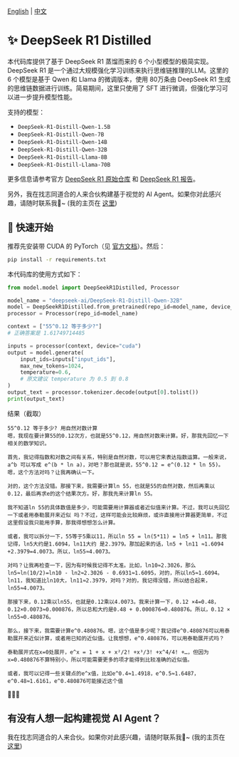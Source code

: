 [English](README.md) | [中文](README_CN.md)

# ✨ DeepSeek R1 Distilled

本代码库提供了基于 DeepSeek R1 蒸馏而来的 6 个小型模型的极简实现。DeepSeek R1 是一个通过大规模强化学习训练来执行思维链推理的LLM。这里的 6 个模型是基于 Qwen 和 Llama 的微调版本，使用 80万条由 DeepSeek R1 生成的思维链数据进行训练。简易期间，这里只使用了 SFT 进行微调，但强化学习可以进一步提升模型性能。

支持的模型：
- `DeepSeek-R1-Distill-Qwen-1.5B`
- `DeepSeek-R1-Distill-Qwen-7B`
- `DeepSeek-R1-Distill-Qwen-14B`
- `DeepSeek-R1-Distill-Qwen-32B`
- `DeepSeek-R1-Distill-Llama-8B`
- `DeepSeek-R1-Distill-Llama-70B`

更多信息请参考官方 [DeepSeek R1 原始仓库](https://github.com/deepseek-ai/DeepSeek-R1) 和 [DeepSeek R1 报告](https://github.com/deepseek-ai/DeepSeek-R1/blob/main/DeepSeek_R1.pdf)。


另外，我在找志同道合的人来合伙构建基于视觉的 AI Agent。如果你对此感兴趣，请随时联系我🤗~ (我的主页在 [这里](https://github.com/Emericen))

## 🦋 快速开始

推荐先安装带 CUDA 的 PyTorch（见 [官方文档](https://pytorch.org/get-started/locally/)）。然后：

```bash
pip install -r requirements.txt
```

本代码库的使用方式如下：
```python
from model.model import DeepSeekR1Distilled, Processor

model_name = "deepseek-ai/DeepSeek-R1-Distill-Qwen-32B"
model = DeepSeekR1Distilled.from_pretrained(repo_id=model_name, device_map="auto")
processor = Processor(repo_id=model_name)

context = ["55^0.12 等于多少?"]
# 正确答案是 1.61749714485

inputs = processor(context, device="cuda")
output = model.generate(
    input_ids=inputs["input_ids"],
    max_new_tokens=1024,
    temperature=0.6, 
    # 原文建议 temperature 为 0.5 到 0.8
)
output_text = processor.tokenizer.decode(output[0].tolist())
print(output_text)
```

结果（截取）
```
55^0.12 等于多少? 用自然对数计算
嗯，我现在要计算55的0.12次方，也就是55^0.12，用自然对数来计算。好，那我先回忆一下相关的数学知识。

首先，我记得指数和对数之间有关系，特别是自然对数，可以用它来表达指数运算。一般来说，a^b 可以写成 e^(b * ln a)，对吧？那也就是说，55^0.12 = e^(0.12 * ln 55)。嗯，这个方法对吗？让我再确认一下。

对的，这个方法没错。那接下来，我需要计算ln 55，也就是55的自然对数，然后再乘以0.12，最后再求e的这个结果次方。好，那我先来计算ln 55。

我不知道ln 55的具体数值是多少，可能需要用计算器或者近似值来计算。不过，我可以先回忆一下或者用泰勒展开来近似 吗？不过，这样可能会比较麻烦，或许直接用计算器更简单，不过这里假设我只能用手算，那我得想想怎么计算。

或者，我可以拆分一下，55等于5乘以11，所以ln 55 = ln(5*11) = ln5 + ln11。那我记得，ln5大约是1.6094，ln11大约 是2.3979。那加起来的话，ln5 + ln11 ≈1.6094 +2.3979=4.0073。所以，ln55≈4.0073。

对吗？让我再检查一下，因为有时候我记得不太准。比如，ln10≈2.3026，那么ln5≈ln(10/2)=ln10 - ln2≈2.3026 - 0.6931≈1.6095，对的，所以ln5≈1.6094。ln11，我知道比ln10大，ln11≈2.3979，对吗？对的，我记得没错，所以结合起来，ln55≈4.0073。

那接下来，0.12乘以ln55，也就是0.12乘以4.0073。我来计算一下，0.12 ×4=0.48，0.12×0.0073≈0.000876，所以总和大约是0.48 + 0.000876≈0.480876。所以，0.12 × ln55≈0.480876。

那么，接下来，我需要计算e^0.480876。嗯，这个值是多少呢？我记得e^0.480876可以用泰勒展开来近似计算，或者用已知的近似值。让我想想，e^0.480876，可以用泰勒展开式吗？

泰勒展开式在x=0处展开，e^x = 1 + x + x²/2! +x³/3! +x^4/4! +…，但因为x=0.480876不算特别小，所以可能需要更多的项才能得到比较准确的近似值。

或者，我可以记得一些关键点的e^x值，比如e^0.4≈1.4918，e^0.5≈1.6487，e^0.48≈1.6161，e^0.480876可能接近这个值
```
🤯🤯🤯

## 有没有人想一起构建视觉 AI Agent？

我在找志同道合的人来合伙。如果你对此感兴趣，请随时联系我🤗~ (我的主页在 [这里](https://github.com/Emericen))